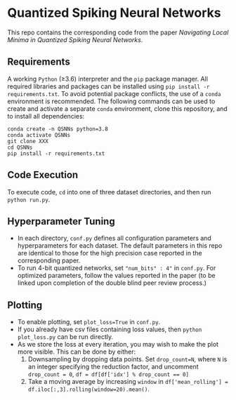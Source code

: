 # Quantized Spiking Neural Networks
This repo contains the corresponding code from the paper *Navigating Local Minima in Quantized Spiking Neural Networks*. 

## Requirements
A working `Python` (≥3.6) interpreter and the `pip` package manager. All required libraries and packages can be installed using  `pip install -r requirements.txt`. To avoid potential package conflicts, the use of a `conda` environment is recommended. The following commands can be used to create and activate a separate `conda` environment, clone this repository, and to install all dependencies:

```
conda create -n QSNNs python=3.8
conda activate QSNNs
git clone XXX
cd QSNNs
pip install -r requirements.txt
```

## Code Execution
To execute code, `cd` into one of three dataset directories, and then run `python run.py`. 

## Hyperparameter Tuning
* In each directory, `conf.py` defines all configuration parameters and hyperparameters for each dataset. The default parameters in this repo are identical to those for the high precision case reported in the corresponding paper.
* To run 4-bit quantized networks, set `"num_bits" : 4"` in `conf.py`. For optimized parameters, follow the values reported in the paper (to be linked upon completion of the double blind peer review process.)

## Plotting
* To enable plotting, set `plot_loss=True` in `conf.py`. 
* If you already have csv files containing loss values, then `python plot_loss.py` can be run directly.
* As we store the loss at every iteration, you may wish to make the plot more visible. This can be done by either:
    1. Downsampling by dropping data points. Set `drop_count=N`, where `N` is an integer specifying the reduction factor, and uncomment `drop_count = 0`, `df = df[df['idx'] % drop_count == 0]` 
    2. Take a moving average by increasing `window` in `df['mean_rolling'] = df.iloc[:,3].rolling(window=20).mean()`.

